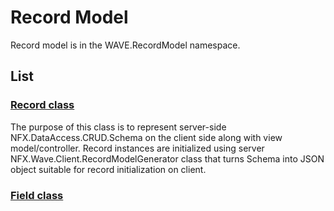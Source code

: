 # Record Model

Record model is in the WAVE.RecordModel namespace.

## List
### [Record class](RecordClass/readme.md)
The purpose of this class is to represent server-side NFX.DataAccess.CRUD.Schema on the client side along with view model/controller.
Record instances are initialized using server NFX.Wave.Client.RecordModelGenerator class that turns Schema into JSON object suitable for record initialization on client.
### [Field class](FieldClass/readme.md)